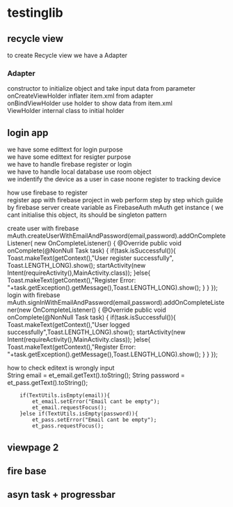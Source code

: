 # testinglib

## recycle view
to create Recycle view we have a Adapter  
### Adapter
  constructor to initialize object and take input data from parameter  
  onCreateViewHolder inflater item.xml from adapter  
  onBindViewHolder use holder to show data from item.xml  
  ViewHolder internal class to initial holder  
  
## login app
  we have some edittext for login purpose  
  we have some edittext for resigter purpose  
  we have to handle firebase register or login  
  we have to handle local database use room object  
  we indentify the device as a user in case noone register to tracking device
  
  how use firebase to register  
  register app with firebase project in web
  perform step by step which guilde by firebase server
  create variable as FirebaseAuth mAuth
  get instance ( we cant initialise this object, its should be singleton pattern
  
  create user with firebase
  mAuth.createUserWithEmailAndPassword(email,password).addOnCompleteListener(
  new OnCompleteListener<AuthResult>() {
                @Override
                public void onComplete(@NonNull Task<AuthResult> task) {
                    if(task.isSuccessful()){
                        Toast.makeText(getContext(),"User register successfully", Toast.LENGTH_LONG).show();
                        startActivity(new Intent(requireActivity(),MainActivity.class));
                    }else{
                        Toast.makeText(getContext(),"Register Error: "+task.getException().getMessage(),Toast.LENGTH_LONG).show();
                    }
                }
   });
   login with firebase
   mAuth.signInWithEmailAndPassword(email,password).addOnCompleteListener(new OnCompleteListener<AuthResult>() {
                @Override
                public void onComplete(@NonNull Task<AuthResult> task) {
                    if(task.isSuccessful()){
                        Toast.makeText(getContext(),"User logged successfully",Toast.LENGTH_LONG).show();
                        startActivity(new Intent(requireActivity(),MainActivity.class));
                    }else{
                        Toast.makeText(getContext(),"Register Error: "+task.getException().getMessage(),Toast.LENGTH_LONG).show();
                    }
                }
    });
  
  how to check editext is wrongly input  
        String email = et_email.getText().toString();
        String password = et_pass.getText().toString();

        if(TextUtils.isEmpty(email)){
            et_email.setError("Email cant be empty");
            et_email.requestFocus();
        }else if(TextUtils.isEmpty(password)){
            et_pass.setError("Email cant be empty");
            et_pass.requestFocus();
  
  
## viewpage 2

## fire base

## asyn task + progressbar


